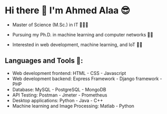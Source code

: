 #  Hi there 👋 I'm Ahmed Alaa 😎

- Master of Science (M.Sc.) in IT 👨‍💻🤓

- Pursuing my Ph.D. in machine learning and computer networks 👨‍🎓
  
- Interested in web development, machine learning, and IoT 🧑‍💻

## Languages and Tools 💟:

- Web development frontend: HTML - CSS - Javascript
- Web development backend: Express Framework - Django framework - PHP
- Database: MySQL - PostgreSQL - MongoDB
- API Testing: Postman - Jmeter - Prometheus
- Desktop applications: Python - Java - C++
- Machine learning and Image Processing: Matlab - Python


<!--
**a7med3laa/a7med3laa** is a ✨ _special_ ✨ repository because its `README.md` (this file) appears on your GitHub profile.

Here are some ideas to get you started:

- 🔭 I’m currently working on ...
- 🌱 I’m currently learning ...
- 👯 I’m looking to collaborate on ...
- 🤔 I’m looking for help with ...
- 💬 Ask me about ...
- 📫 How to reach me: ...
- 😄 Pronouns: ...
- ⚡ Fun fact: ...
-->
